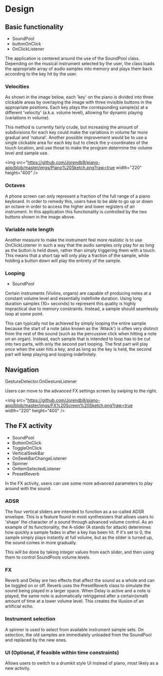 # Design

## Basic functionality

- SoundPool
- buttonOnClick
- OnClickListener

The application is centered around the use of the SoundPool class. Depending on the musical instrument selected by the user, the class loads the appropriate array of audio samples into memory and plays them back according to the key hit by the user.

### Velocities

As shown in the image below, each 'key' on the piano is divided into three clickable areas by overlaying the image with three invisible buttons in the appropriate positions. Each key plays the corresponding sample(s) at a different 'velocity' (a.k.a. volume level), allowing for dynamic playing (variations in volume). 

This method is currently fairly crude, but increasing the amount of subdivisions for each key could make the variations in volume far more gradual and 'natural'. Another possible improvement would be to use a single clickable area for each key but to check the y-coordinates of the touch location, and use those to make the program determine the volume level and sample use. 

<img src="https://github.com/Jorendb9/piano-app/blob/master/imgs/Piano%20Sketch.png?raw=true width="220" height="400" />

### Octaves

A phone screen can only represent a fraction of the full range of a piano keyboard. In order to remedy this, users have to be able to go up or down an octave in order to access the higher and lower registers of an instrument. In this application this functionality is controlled by the two buttons shown in the image above.

### Variable note length

Another measure to make the instrument feel more realistic is to use OnClickListener in such a way that the audio samples only play for as long as the button is held down, rather than simply triggering them with a touch. This means that a short tap will only play a fraction of the sample, while holding a button down will play the entirety of the sample.

### Looping
- SoundPool

Certain instruments (Violins, organs) are capable of producing notes at a constant volume level and essentially indefinite duration. Using long duration samples (10+ seconds) to represent this quality is highly impractical due to memory constraints. Instead, a sample should seamlessly loop at some point. 

This can typically not be achieved by simply looping the entire sample because the start of a note (also known as the 'Attack') is often very distinct from the rest of the sound (such as the percussive click when hitting a note on an organ). Instead, each sample that is intended to loop has to be cut into two parts, with only the second part looping. The first part will play *once* when the user hits a key, and as long as the key is held, the second part will keep playing and looping indefinitely.


## Navigation

GestureDetector.OnGestureListener

Users can move to the advanced FX settings screen by swiping to the right.


<img src="https://github.com/Jorendb9/piano-app/blob/master/imgs/FX%20Screen%20Sketch.png?raw=true width="220" height="400" />


## The FX activity

- SoundPool
- ButtonOnClick
- ToggleOnClick
- VerticalSeekBar
- OnSeekBarChangeListener
- Spinner
- OnItemSelectedListener
- PresetReverb

In the FX activity, users can use some more advanced parameters to play around with the sound.

### ADSR

The four vertical sliders are intended to function as a so-called ADSR envelope. This is a feature found in most synthesizers that allows users to 'shape' the character of a sound through advanced volume control. As an example of its functionality, the A-slider (A stands for attack) determines how quickly a sample fades in after a key has been hit. If it's set to 0, the sample simply plays instantly at full volume, but as the slider is turned up, the sound comes in more gradually. 

This will be done by taking integer values from each slider, and then using them to control SoundPools volume levels.

### FX

Reverb and Delay are two effects that affect the sound as a whole and can be toggled on or off. Reverb uses the PresetReverb class to simulate the sound being played in a larger space. When Delay is active and a note is played, the same note is automatically retriggered after a certain(small) amount of time at a lower volume level. This creates the illusion of an artificial echo.

### Instrument selection

A spinner is used to select from available instrument sample sets. On selection, the old samples are immediately unloaded from the SoundPool and replaced by the new ones.


### UI (Optional, if feasible within time constraints)

Allows users to switch to a drumkit style UI instead of piano, most likely as a new activity.

